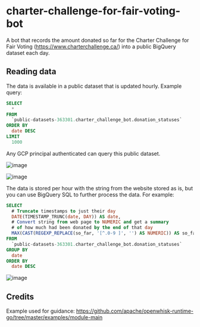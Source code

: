 # charter-challenge-for-fair-voting-bot

A bot that records the amount donated so far for the Charter Challenge for Fair Voting (https://www.charterchallenge.ca/) into a public BigQuery dataset each day.

## Reading data

The data is available in a public dataset that is updated hourly. Example query:

```sql
SELECT
  *
FROM
  `public-datasets-363301.charter_challenge_bot.donation_statuses`
ORDER BY
  date DESC
LIMIT
  1000
```

Any GCP principal authenticated can query this public dataset.

![image](https://user-images.githubusercontent.com/7719209/191647190-3bcb7f7c-ed19-49b9-881a-7e4ebe685864.png)

![image](https://user-images.githubusercontent.com/7719209/191645928-6068d947-c777-41ab-ae94-0d38d3c56110.png)

The data is stored per hour with the string from the website stored as is, but you can use BigQuery SQL to further process the data. For example:

```sql
SELECT
  # Truncate timestamps to just their day
  DATE(TIMESTAMP_TRUNC(date, DAY)) AS date,
  # Convert string from web page to NUMERIC and get a summary
  # of how much had been donated by the end of that day
  MAX(CAST(REGEXP_REPLACE(so_far, '[^.0-9 ]', '') AS NUMERIC)) AS so_far
FROM
  `public-datasets-363301.charter_challenge_bot.donation_statuses`
GROUP BY
  date
ORDER BY
  date DESC
```

![image](https://user-images.githubusercontent.com/7719209/192031064-dfaee263-4286-4433-a90a-3fb069b59def.png)

## Credits

Example used for guidance: https://github.com/apache/openwhisk-runtime-go/tree/master/examples/module-main
